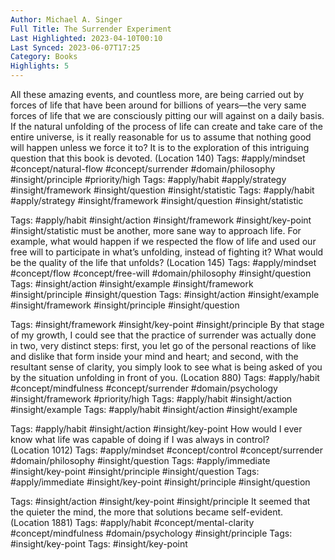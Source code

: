 ```yaml
---
Author: Michael A. Singer
Full Title: The Surrender Experiment
Last Highlighted: 2023-04-10T00:10
Last Synced: 2023-06-07T17:25
Category: Books
Highlights: 5
---
```

All these amazing events, and countless more, are being carried out by forces of life that have been around for billions of years—the very same forces of life that we are consciously pitting our will against on a daily basis. If the natural unfolding of the process of life can create and take care of the entire universe, is it really reasonable for us to assume that nothing good will happen unless we force it to? It is to the exploration of this intriguing question that this book is devoted. (Location 140)
Tags: #apply/mindset #concept/natural-flow #concept/surrender #domain/philosophy #insight/principle #priority/high
Tags: #apply/habit #apply/strategy #insight/framework #insight/question #insight/statistic
Tags: #apply/habit #apply/strategy #insight/framework #insight/question #insight/statistic
  
Tags: #apply/habit #insight/action #insight/framework #insight/key-point #insight/statistic
must be another, more sane way to approach life. For example, what would happen if we respected the flow of life and used our free will to participate in what’s unfolding, instead of fighting it? What would be the quality of the life that unfolds? (Location 145)
Tags: #apply/mindset #concept/flow #concept/free-will #domain/philosophy #insight/question
Tags: #insight/action #insight/example #insight/framework #insight/principle #insight/question
Tags: #insight/action #insight/example #insight/framework #insight/principle #insight/question
  
Tags: #insight/framework #insight/key-point #insight/principle
By that stage of my growth, I could see that the practice of surrender was actually done in two, very distinct steps: first, you let go of the personal reactions of like and dislike that form inside your mind and heart; and second, with the resultant sense of clarity, you simply look to see what is being asked of you by the situation unfolding in front of you. (Location 880)
Tags: #apply/habit #concept/mindfulness #concept/surrender #domain/psychology #insight/framework #priority/high
Tags: #apply/habit #insight/action #insight/example
Tags: #apply/habit #insight/action #insight/example
  
Tags: #apply/habit #insight/action #insight/key-point
How would I ever know what life was capable of doing if I was always in control? (Location 1012)
Tags: #apply/mindset #concept/control #concept/surrender #domain/philosophy #insight/question
Tags: #apply/immediate #insight/key-point #insight/principle #insight/question
Tags: #apply/immediate #insight/key-point #insight/principle #insight/question
  
Tags: #insight/action #insight/key-point #insight/principle
It seemed that the quieter the mind, the more that solutions became self-evident. (Location 1881)
Tags: #apply/habit #concept/mental-clarity #concept/mindfulness #domain/psychology #insight/principle
Tags: #insight/key-point
Tags: #insight/key-point